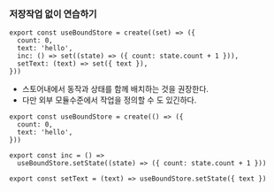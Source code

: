 ### 저장작업 없이 연습하기

```TS
export const useBoundStore = create((set) => ({
  count: 0,
  text: 'hello',
  inc: () => set((state) => ({ count: state.count + 1 })),
  setText: (text) => set({ text }),
}))
```

- 스토어내에서 동작과 상태를 함께 배치하는 것을 권장한다.
- 다만 외부 모듈수준에서 작업을 정의할 수 도 있긴하다.

```TS
export const useBoundStore = create(() => ({
  count: 0,
  text: 'hello',
}))

export const inc = () =>
  useBoundStore.setState((state) => ({ count: state.count + 1 }))

export const setText = (text) => useBoundStore.setState({ text })
```
